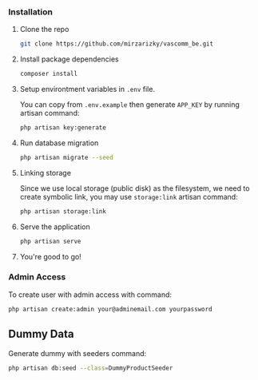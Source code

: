 ### Installation

1. Clone the repo
   ```sh
   git clone https://github.com/mirzarizky/vascomm_be.git
   ```
2. Install package dependencies
   ```sh
   composer install
   ```
3. Setup environtment variables in `.env` file.
   
   You can copy from `.env.example` then generate `APP_KEY` by running artisan command:
   ```sh
   php artisan key:generate
   ```
4. Run database migration
   ```sh
   php artisan migrate --seed
   ```
5. Linking storage
   
   Since we use local storage (public disk) as the filesystem, we need  to create symbolic link, you may use `storage:link` artisan command:
   ```sh
   php artisan storage:link
   ```
6. Serve the application
   ```sh
   php artisan serve
   ```
7.  You're good to go!

### Admin Access

To create user with admin access with command:
```sh
php artisan create:admin your@adminemail.com yourpassword
```

## Dummy Data

Generate dummy with seeders command:
```sh
php artisan db:seed --class=DummyProductSeeder
```
